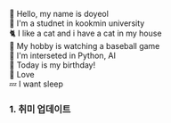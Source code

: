 👀 Hello, my name is doyeol  
🐤 I'm a studnet in kookmin university  
🐈 I like a cat and i have a cat in my house  
💙 My hobby is watching a baseball game  
🎵 I'm interseted in Python, AI  
🍰 Today is my birthday!  
💖 Love  
💤 I want sleep  
### 1. 취미 업데이트  